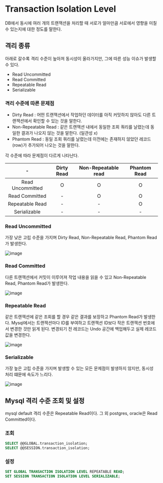 # Transaction Isolation Level

DB에서 동시에 여러 개의 트랜잭션을 처리할 때 서로가 얼마만큼 서로에서 영향을 미칠 수 있는지에 대한 정도를 말한다.

## 격리 종류

아래로 갈수록 격리 수준이 높아져 동시성이 올라가지만, 그에 따른 성능 이슈가 발생할 수 있다.

- Read Uncommitted
- Read Committed
- Repeatable Read
- Serializable

### 격리 수준에 따른 문제점

- Dirty Read : 어떤 트랜잭션에서 작업하던 데이터를 아직 커밋하지 않아도 다른 트랜잭션에서 확인할 수 있는 것을 말한다.
- Non-Repeatable Read : 같은 트랜잭션 내에서 동일한 조회 쿼리를 날렸는데 동일한 결과가 나오지 않는 것을 말한다. (일관성 x)
- Phantom Read : 동일 조회 쿼리를 날렸는데 이전에는 존재하지 않았던 레코드(row)가 추가되어 나오는 것을 말한다.

각 수준에 따라 문제점이 다르게 나타난다.

|-|Dirty Read|Non-Repeatable read|Phantom Read|
|:-:|:-:|:-:|:-:|
|Read Uncommitted|O|O|O|
|Read Committed|-|O|O|
|Repeatable Read|-|-|O|
|Serializable|-|-|-|

### Read Uncommitted

가장 낮은 고립 수준을 가지며 Dirty Read, Non-Repeatable Read, Phantom Read가 발생한다.

![image](https://user-images.githubusercontent.com/50051656/169473446-adc2f86d-aa89-4d94-b600-2e5b1cbe36c6.png)

### Read Committed

다른 트랜잭션에서 커밋이 이루어져 작업 내용을 읽을 수 있고 Non-Repeatable Read, Phantom Read가 발생한다.

![image](https://user-images.githubusercontent.com/50051656/169473606-c37b7c92-f488-4090-a707-7b289c6bfeae.png)

### Repeatable Read

같은 트랜잭션에 같은 조회를 할 경우 같은 결과를 보장하고 Phantom Read가 발생한다.
Mysql에서는 트랜잭션마다 ID를 부여하고 트랜잭션 ID보다 작은 트랜잭션 번호에서 변경한 것만 읽게 된다. 변경되기 전 레코드는 Undo 공간에 백업해두고 실제 레코드값을 변경한다.

![image](https://user-images.githubusercontent.com/50051656/169473649-7cb1fc12-3f92-4082-9abb-cb525539e667.png)

### Serializable

가장 높은 고립 수준을 가지며 발생할 수 있는 모든 문제점이 발생하지 않지만, 동시성 처리 떄문에 속도가 느리다.

![image](https://user-images.githubusercontent.com/50051656/169473680-664f61bd-3538-4f93-8a26-662452b398b5.png)

## Mysql 격리 수준 조회 및 설정

mysql default 격리 수준은 Repeatable Read이다. 그 외 postgres, oracle은 Read Committed이다.

### 조회

```sql
SELECT @@GLOBAL.transaction_isolation;
SELECT @@SESSION.transaction_isolation;
```

### 설정

```sql
SET GLOBAL TRANSACTION ISOLATION LEVEL REPEATABLE READ;
SET SESSION TRANSACTION ISOLATION LEVEL SERIALIZABLE;
```